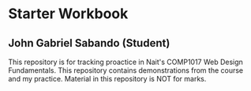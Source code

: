 # Starter Workbook

## John Gabriel Sabando (Student)

This repository is for tracking proactice in Nait's COMP1017 Web Design Fundamentals. This repository contains demonstrations from the course and my practice. Material in this repository is NOT for marks.

